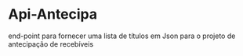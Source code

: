 # Api-Antecipa
end-point para fornecer uma lista de títulos em Json para o projeto de antecipação de recebíveis
